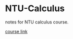 # NTU-Calculus
notes for NTU calculus course.

[course link](https://ocw.aca.ntu.edu.tw/courses/104S115)
